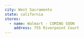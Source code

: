 ```yaml
---
city: West Sacramento
state: california
stores:
  - name: Walmart - COMING SOON
    address: 755 Riverpoint Court
---
```

